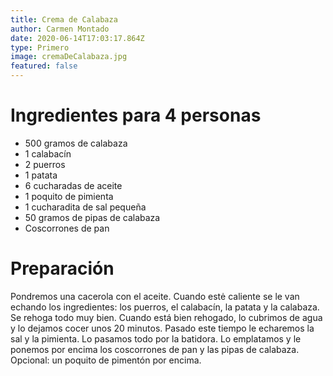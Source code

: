 ```yaml
---
title: Crema de Calabaza
author: Carmen Montado
date: 2020-06-14T17:03:17.864Z
type: Primero
image: cremaDeCalabaza.jpg
featured: false
---
```


# Ingredientes para 4 personas

- 500 gramos de calabaza
- 1 calabacín
- 2 puerros
- 1 patata
- 6 cucharadas de aceite
- 1 poquito de pimienta
- 1 cucharadita de sal pequeña
- 50 gramos de pipas de calabaza
- Coscorrones de pan

# Preparación

Pondremos una cacerola con el aceite.
Cuando estė caliente se le van echando los ingredientes: los puerros, el calabacín, la patata y la calabaza. Se rehoga todo muy bien. Cuando está bien rehogado, lo cubrimos de agua y lo dejamos cocer unos 20 minutos. Pasado este tiempo le echaremos la sal y la pimienta. Lo pasamos todo por la batidora.
Lo emplatamos y le ponemos por encima los coscorrones de pan y las pipas de calabaza.
Opcional: un poquito de pimentón por encima.
